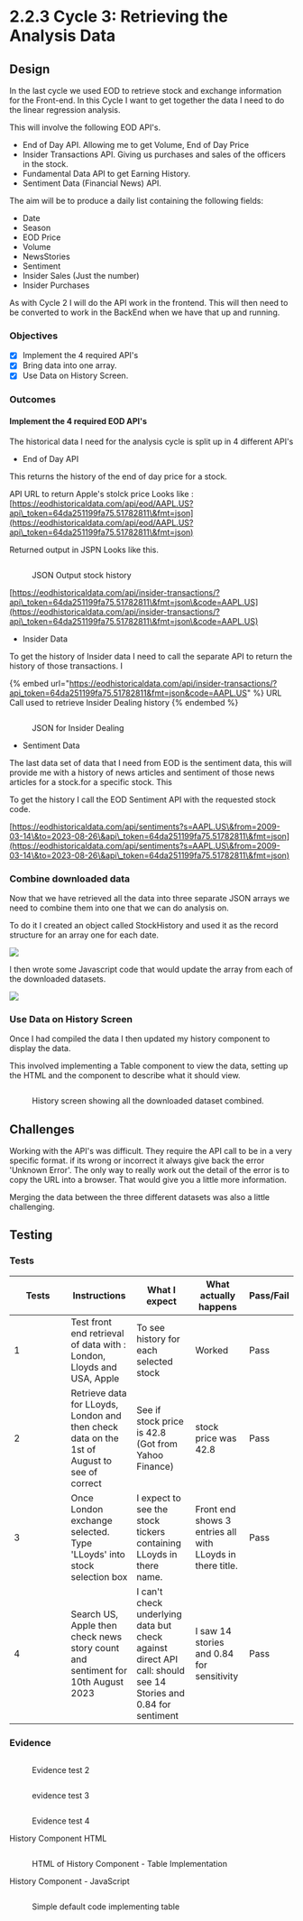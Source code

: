 # 2.2.3 Cycle 3: Retrieving the Analysis Data

## Design

In the last cycle we used EOD to retrieve stock and exchange information for the Front-end. In this Cycle I want to get together the data I need to do the linear regression analysis.

This will involve the following EOD API's.

* End of Day API. Allowing me to get Volume, End of Day Price&#x20;
* Insider Transactions API. Giving us purchases and sales of the officers in the stock.
* Fundamental Data API to get Earning History.
* Sentiment Data (Financial News) API.&#x20;

The aim will be to produce a daily list containing the following fields:

* Date
* Season
* EOD Price
* Volume
* NewsStories
* Sentiment
* Insider Sales (Just the number)
* Insider Purchases&#x20;

As with Cycle 2 I will do the API work in the frontend. This will then need to be converted to work in the BackEnd when we have that up and running.

### Objectives



* [x] Implement the 4 required API's
* [x] Bring data into one array.
* [x] Use Data on History Screen.

### Outcomes

#### Implement the 4 required EOD API's

The historical data I need for the analysis cycle is split up in 4 different API's

* End of Day API

This  returns the history of the end of day price for a stock.&#x20;

API URL to return Apple's stolck price Looks like : [https://eodhistoricaldata.com/api/eod/AAPL.US?api\_token=64da251199fa75.51782811\&fmt=json](https://eodhistoricaldata.com/api/eod/AAPL.US?api\_token=64da251199fa75.51782811\&fmt=json)

Returned output in JSPN Looks like this.

<figure><img src="../.gitbook/assets/image (12).png" alt=""><figcaption><p>JSON Output stock history</p></figcaption></figure>

[https://eodhistoricaldata.com/api/insider-transactions/?api\_token=64da251199fa75.51782811\&fmt=json\&code=AAPL.US](https://eodhistoricaldata.com/api/insider-transactions/?api\_token=64da251199fa75.51782811\&fmt=json\&code=AAPL.US)

* Insider Data

To get the history of Insider data I need to call the separate API to return the history of those transactions. I

{% embed url="https://eodhistoricaldata.com/api/insider-transactions/?api_token=64da251199fa75.51782811&fmt=json&code=AAPL.US" %}
URL Call used to retrieve Insider Dealing history
{% endembed %}

<figure><img src="../.gitbook/assets/image (13).png" alt=""><figcaption><p>JSON for Insider Dealing</p></figcaption></figure>

* Sentiment Data

The last data set of data that I need from EOD is the sentiment data, this will provide me with a history of news articles and sentiment of those news articles for a stock.for a specific stock. This&#x20;

To get the history I call the EOD Sentiment API with the requested stock code.

[https://eodhistoricaldata.com/api/sentiments?s=AAPL.US\&from=2009-03-14\&to=2023-08-26\&api\_token=64da251199fa75.51782811\&fmt=json](https://eodhistoricaldata.com/api/sentiments?s=AAPL.US\&from=2009-03-14\&to=2023-08-26\&api\_token=64da251199fa75.51782811\&fmt=json)

### Combine downloaded data

Now that we have  retrieved all the data into three separate JSON arrays we need to combine them into one that we can do analysis on.

To do it I created an object called StockHistory and used it as the record structure for an array one for each date.

![](<../.gitbook/assets/image (14).png>)

I then wrote some Javascript code that would update the array from each of the downloaded datasets.

![](<../.gitbook/assets/image (15).png>)



### Use Data on History Screen

Once I had compiled the data I then updated my history component to display the data.

This involved implementing a Table component to view the data, setting up the HTML and the component to describe what it should view.

<figure><img src="../.gitbook/assets/image (16).png" alt=""><figcaption><p>History screen showing all the downloaded dataset combined.</p></figcaption></figure>





## Challenges

Working with the API's was difficult. They require the API call to be in a very specific format. if its wrong or incorrect it always give back the error 'Unknown Error'. The only way to really work out the detail of the error is to copy the URL into a browser. That would give you a little more information.

Merging the data between the three different datasets was also a little challenging.

## Testing



### Tests

<table><thead><tr><th width="85">Tests</th><th>Instructions</th><th>What I expect</th><th>What actually happens</th><th>Pass/Fail</th></tr></thead><tbody><tr><td>1</td><td>Test front end retrieval of data with : London, Lloyds  and USA, Apple</td><td>To see history for each selected stock</td><td>Worked</td><td>Pass</td></tr><tr><td>2</td><td>Retrieve data for LLoyds, London and then check data on the 1st of August to see of correct</td><td>See if stock price is 42.8 (Got from Yahoo Finance)</td><td>stock price was 42.8</td><td>Pass</td></tr><tr><td>3</td><td>Once London exchange selected. Type 'LLoyds' into stock selection box</td><td>I expect to see the stock tickers containing LLoyds in there name.</td><td>Front end shows 3 entries all with LLoyds in there title.</td><td>Pass</td></tr><tr><td>4</td><td>Search US, Apple then check news story count and sentiment for 10th August 2023</td><td>I can't check underlying data but check against direct API call: should see 14 Stories and 0.84 for sentiment</td><td>I saw 14 stories and 0.84 for sensitivity</td><td>Pass</td></tr></tbody></table>

### Evidence

<figure><img src="../.gitbook/assets/image (85).png" alt=""><figcaption><p>Evidence test 2</p></figcaption></figure>

<figure><img src="../.gitbook/assets/image (86).png" alt=""><figcaption><p>evidence test 3</p></figcaption></figure>

<figure><img src="../.gitbook/assets/image (87).png" alt=""><figcaption><p>Evidence test 4</p></figcaption></figure>











History Component HTML&#x20;

<figure><img src="../.gitbook/assets/image (17).png" alt=""><figcaption><p>HTML of History Component - Table Implementation</p></figcaption></figure>

History Component - JavaScript

<figure><img src="../.gitbook/assets/image (18).png" alt=""><figcaption><p>Simple default code implementing table</p></figcaption></figure>

